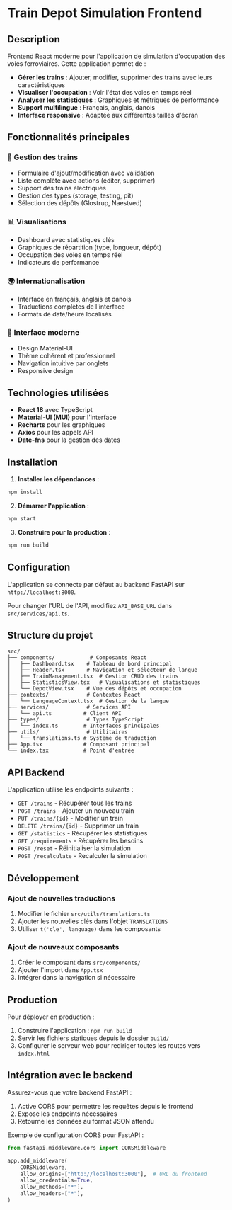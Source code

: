 # Train Depot Simulation Frontend

## Description

Frontend React moderne pour l'application de simulation d'occupation des voies ferroviaires. Cette application permet de :

- **Gérer les trains** : Ajouter, modifier, supprimer des trains avec leurs caractéristiques
- **Visualiser l'occupation** : Voir l'état des voies en temps réel
- **Analyser les statistiques** : Graphiques et métriques de performance
- **Support multilingue** : Français, anglais, danois
- **Interface responsive** : Adaptée aux différentes tailles d'écran

## Fonctionnalités principales

### 🚄 Gestion des trains
- Formulaire d'ajout/modification avec validation
- Liste complète avec actions (éditer, supprimer)
- Support des trains électriques
- Gestion des types (storage, testing, pit)
- Sélection des dépôts (Glostrup, Naestved)

### 📊 Visualisations
- Dashboard avec statistiques clés
- Graphiques de répartition (type, longueur, dépôt)
- Occupation des voies en temps réel
- Indicateurs de performance

### 🌍 Internationalisation
- Interface en français, anglais et danois
- Traductions complètes de l'interface
- Formats de date/heure localisés

### 🎨 Interface moderne
- Design Material-UI
- Thème cohérent et professionnel
- Navigation intuitive par onglets
- Responsive design

## Technologies utilisées

- **React 18** avec TypeScript
- **Material-UI (MUI)** pour l'interface
- **Recharts** pour les graphiques
- **Axios** pour les appels API
- **Date-fns** pour la gestion des dates

## Installation

1. **Installer les dépendances** :
```bash
npm install
```

2. **Démarrer l'application** :
```bash
npm start
```

3. **Construire pour la production** :
```bash
npm run build
```

## Configuration

L'application se connecte par défaut au backend FastAPI sur `http://localhost:8000`.

Pour changer l'URL de l'API, modifiez `API_BASE_URL` dans `src/services/api.ts`.

## Structure du projet

```
src/
├── components/           # Composants React
│   ├── Dashboard.tsx    # Tableau de bord principal
│   ├── Header.tsx       # Navigation et sélecteur de langue
│   ├── TrainManagement.tsx  # Gestion CRUD des trains
│   ├── StatisticsView.tsx   # Visualisations et statistiques
│   └── DepotView.tsx    # Vue des dépôts et occupation
├── contexts/            # Contextes React
│   └── LanguageContext.tsx  # Gestion de la langue
├── services/            # Services API
│   └── api.ts          # Client API
├── types/               # Types TypeScript
│   └── index.ts        # Interfaces principales
├── utils/               # Utilitaires
│   └── translations.ts # Système de traduction
├── App.tsx             # Composant principal
└── index.tsx           # Point d'entrée
```

## API Backend

L'application utilise les endpoints suivants :

- `GET /trains` - Récupérer tous les trains
- `POST /trains` - Ajouter un nouveau train
- `PUT /trains/{id}` - Modifier un train
- `DELETE /trains/{id}` - Supprimer un train
- `GET /statistics` - Récupérer les statistiques
- `GET /requirements` - Récupérer les besoins
- `POST /reset` - Réinitialiser la simulation
- `POST /recalculate` - Recalculer la simulation

## Développement

### Ajout de nouvelles traductions

1. Modifier le fichier `src/utils/translations.ts`
2. Ajouter les nouvelles clés dans l'objet `TRANSLATIONS`
3. Utiliser `t('cle', language)` dans les composants

### Ajout de nouveaux composants

1. Créer le composant dans `src/components/`
2. Ajouter l'import dans `App.tsx`
3. Intégrer dans la navigation si nécessaire

## Production

Pour déployer en production :

1. Construire l'application : `npm run build`
2. Servir les fichiers statiques depuis le dossier `build/`
3. Configurer le serveur web pour rediriger toutes les routes vers `index.html`

## Intégration avec le backend

Assurez-vous que votre backend FastAPI :

1. Active CORS pour permettre les requêtes depuis le frontend
2. Expose les endpoints nécessaires
3. Retourne les données au format JSON attendu

Exemple de configuration CORS pour FastAPI :

```python
from fastapi.middleware.cors import CORSMiddleware

app.add_middleware(
    CORSMiddleware,
    allow_origins=["http://localhost:3000"],  # URL du frontend
    allow_credentials=True,
    allow_methods=["*"],
    allow_headers=["*"],
)
```
